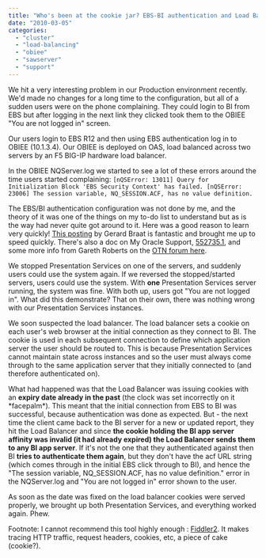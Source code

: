 ```yaml
---
title: "Who's been at the cookie jar? EBS-BI authentication and Load Balancers"
date: "2010-03-05"
categories: 
  - "cluster"
  - "load-balancing"
  - "obiee"
  - "sawserver"
  - "support"
---
```


We hit a very interesting problem in our Production environment recently. We'd made no changes for a long time to the configuration, but all of a sudden users were on the phone complaining. They could login to BI from EBS but after logging in the next link they clicked took them to the OBIEE "You are not logged in" screen.

Our users login to EBS R12 and then using EBS authentication log in to OBIEE (10.1.3.4). Our OBIEE is deployed on OAS, load balanced across two servers by an F5 BIG-IP hardware load balancer.

In the OBIEE NQServer.log we started to see a lot of these errors around the time users started complaining: `[nQSError: 13011] Query for Initialization Block 'EBS Security Context' has failed. [nQSError: 23006] The session variable, NQ_SESSION.ACF, has no value definition.`

The EBS/BI authentication configuration was not done by me, and the theory of it was one of the things on my to-do list to understand but as is the way had never quite got around to it. Here was a good reason to learn very quickly! [This posting](http://www.beyeblogs.com/eyeonbi/archive/2007/06/oracle_bi_fusion_intelligence.php) by Gerard Braat is fantastic and brought me up to speed quickly. There's also a doc on My Oracle Support, [552735.1](https://supporthtml.oracle.com/ep/faces/secure/km/DocumentDisplay.jspx?id=552735.1), and some more info from Gareth Roberts on the [OTN forum here](http://forums.oracle.com/forums/message.jspa?messageID=3393051#3393051).

We stopped Presentation Services on one of the servers, and suddenly users could use the system again. If we reversed the stopped/started servers, users could use the system. With **one** Presentation Services server running, the system was fine. With both up, users got "You are not logged in". What did this demonstrate? That on their own, there was nothing wrong with our Presentation Services instances.

We soon suspected the load balancer. The load balancer sets a cookie on each user's web browser at the initial connection as they connect to BI. The cookie is used in each subsequent connection to define which application server the user should be routed to. This is because Presentation Services cannot maintain state across instances and so the user must always come through to the same application server that they initially connected to (and therefore authenticated on).

What had happened was that the Load Balancer was issuing cookies with an **expiry date already in the past** (the clock was set incorrectly on it \*facepalm\*). This meant that the initial connection from EBS to BI was successful, because authentication was done as expected. But - the next time the client came back to the BI server for a new or updated report, they hit the Load Balancer and since **the cookie holding the BI app server affinity was invalid (it had already expired) the Load Balancer sends them to any BI app server**. If it's not the one that they authenticated against then BI **tries to authenticate them again**, but they don't have the acf URL string (which comes through in the initial EBS click through to BI), and hence the "The session variable, NQ\_SESSION.ACF, has no value definition." error in the NQServer.log and "You are not logged in" error shown to the user.

As soon as the date was fixed on the load balancer cookies were served properly, we brought up both Presentation Services, and everything worked again. Phew.

Footnote: I cannot recommend this tool highly enough : [Fiddler2](http://www.fiddler2.com/fiddler2/). It makes tracing HTTP traffic, request headers, cookies, etc, a piece of cake (cookie?).
